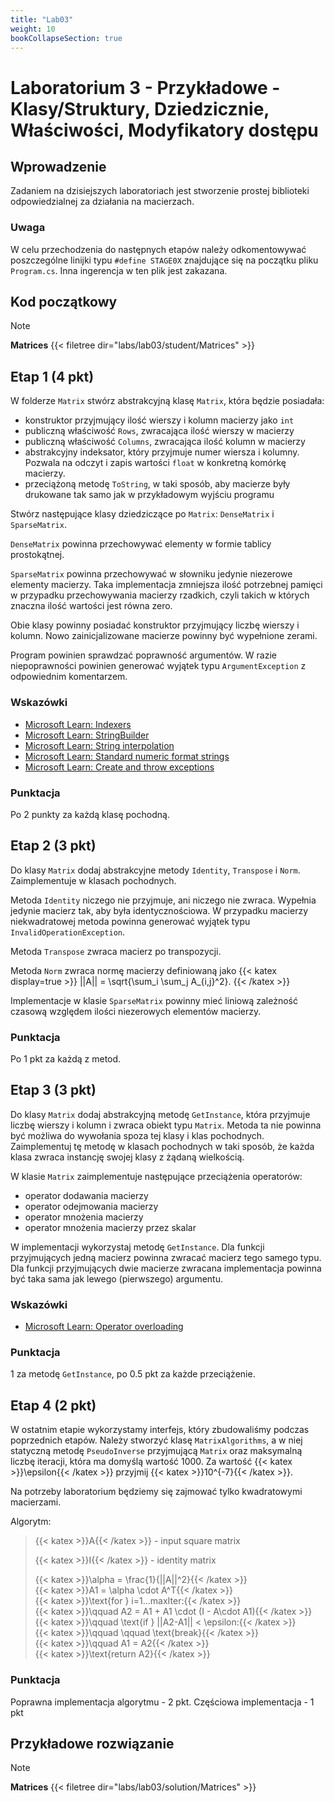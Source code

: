 ```yaml
---
title: "Lab03"
weight: 10
bookCollapseSection: true
---
```


# Laboratorium 3 - Przykładowe - Klasy/Struktury, Dziedzicznie, Właściwości, Modyfikatory dostępu

## Wprowadzenie

Zadaniem na dzisiejszych laboratoriach jest stworzenie prostej biblioteki odpowiedzialnej za działania na macierzach.

### Uwaga

W celu przechodzenia do następnych etapów należy odkomentowywać poszczególne linijki typu `#define STAGE0X` znajdujące się na początku pliku `Program.cs`. Inna ingerencja w ten plik jest zakazana.

## Kod początkowy

> [!NOTE]
> **Matrices**
> {{< filetree dir="labs/lab03/student/Matrices" >}}

## Etap 1 (4 pkt)

W folderze `Matrix` stwórz abstrakcyjną klasę `Matrix`, która będzie posiadała:
 - konstruktor przyjmujący ilość wierszy i kolumn macierzy jako `int`
 - publiczną właściwość `Rows`, zwracająca ilość wierszy w macierzy
 - publiczną właściwość `Columns`, zwracająca ilość kolumn w macierzy
 - abstrakcyjny indeksator, który przyjmuje numer wiersza i kolumny. Pozwala na odczyt i zapis wartości `float` w konkretną komórkę macierzy.
 - przeciążoną metodę `ToString`, w taki sposób, aby macierze były drukowane tak samo jak w przykładowym wyjściu programu

Stwórz następujące klasy dziedziczące po `Matrix`: `DenseMatrix` i `SparseMatrix`.

`DenseMatrix` powinna przechowywać elementy w formie tablicy prostokątnej.

`SparseMatrix` powinna przechowywać w słowniku jedynie niezerowe elementy macierzy. Taka implementacja zmniejsza ilość potrzebnej pamięci w przypadku przechowywania macierzy rzadkich, czyli takich w których znaczna ilość wartości jest równa zero.

Obie klasy powinny posiadać konstruktor przyjmujący liczbę wierszy i kolumn. Nowo zainicjalizowane macierze powinny być wypełnione zerami.

Program powinien sprawdzać poprawność argumentów. W razie niepoprawności powinien generować wyjątek typu `ArgumentException` z odpowiednim komentarzem.

### Wskazówki
 - [Microsoft Learn: Indexers](https://learn.microsoft.com/en-us/dotnet/csharp/programming-guide/indexers/?redirectedfrom=MSDN)
 - [Microsoft Learn: StringBuilder](https://learn.microsoft.com/pl-pl/dotnet/api/system.text.stringbuilder?view=net-8.0)
 - [Microsoft Learn: String interpolation](https://learn.microsoft.com/en-us/dotnet/csharp/language-reference/tokens/interpolated)
 - [Microsoft Learn: Standard numeric format strings](https://learn.microsoft.com/en-us/dotnet/standard/base-types/standard-numeric-format-strings?redirectedfrom=MSDN)
  - [Microsoft Learn: Create and throw exceptions](https://learn.microsoft.com/en-us/dotnet/csharp/fundamentals/exceptions/creating-and-throwing-exceptions)


 ### Punktacja
 Po 2 punkty za każdą klasę pochodną.


## Etap 2 (3 pkt)

Do klasy `Matrix` dodaj abstrakcyjne metody `Identity`, `Transpose` i `Norm`. Zaimplementuje w klasach pochodnych.

Metoda `Identity` niczego nie przyjmuje, ani niczego nie zwraca. Wypełnia jedynie macierz tak, aby była identycznościowa. W przypadku macierzy niekwadratowej metoda powinna generować wyjątek typu `InvalidOperationException`.

Metoda `Transpose` zwraca macierz po transpozycji.

Metoda `Norm` zwraca normę macierzy definiowaną jako
{{< katex display=true >}}
||A|| = \sqrt{\sum_i \sum_j A_{i,j}^2}.
{{< /katex >}}

Implementacje w klasie `SparseMatrix` powinny mieć liniową zależność czasową względem ilości niezerowych elementów macierzy.


### Punktacja
Po 1 pkt za każdą z metod.

## Etap 3 (3 pkt)

Do klasy `Matrix` dodaj abstrakcyjną metodę `GetInstance`, która przyjmuje liczbę wierszy i kolumn i zwraca obiekt typu `Matrix`. Metoda ta nie powinna być możliwa do wywołania spoza tej klasy i klas pochodnych. Zaimplementuj tę metodę w klasach pochodnych w taki sposób, że każda klasa zwraca instancję swojej klasy z żądaną wielkością.

W klasie `Matrix` zaimplementuje następujące przeciążenia operatorów:
 - operator dodawania macierzy
 - operator odejmowania macierzy
 - operator mnożenia macierzy
 - operator mnożenia macierzy przez skalar

W implementacji wykorzystaj metodę `GetInstance`. Dla funkcji przyjmujących jedną macierz powinna zwracać macierz tego samego typu. Dla funkcji przyjmujących dwie macierze zwracana implementacja powinna być taka sama jak lewego (pierwszego) argumentu.

### Wskazówki
- [Microsoft Learn: Operator overloading](https://learn.microsoft.com/en-us/dotnet/csharp/language-reference/operators/operator-overloading)

### Punktacja
1 za metodę `GetInstance`, po 0.5 pkt za każde przeciążenie. 

## Etap 4 (2 pkt)

W ostatnim etapie wykorzystamy interfejs, który zbudowaliśmy podczas poprzednich etapów. Należy stworzyć klasę `MatrixAlgorithms`, a w niej statyczną metodę `PseudoInverse` przyjmującą `Matrix` oraz maksymalną liczbę iteracji, która ma domyślą wartość 1000. Za wartość {{< katex >}}\epsilon{{< /katex >}} przyjmij {{< katex >}}10^{-7}{{< /katex >}}.

Na potrzeby laboratorium będziemy się zajmować tylko kwadratowymi macierzami.

Algorytm:

 > {{< katex >}}A{{< /katex >}} - input square matrix
 >
 > {{< katex >}}I{{< /katex >}} - identity matrix
 >
 >
 > {{< katex >}}\alpha = \frac{1}{||A||^2}{{< /katex >}}  
 > {{< katex >}}A1 = \alpha \cdot A^T{{< /katex >}}  
 > {{< katex >}}\text{for } i=1...maxIter:{{< /katex >}}  
 > {{< katex >}}\qquad A2 = A1 + A1 \cdot (I - A\cdot A1){{< /katex >}}  
 > {{< katex >}}\qquad \text{if } ||A2-A1|| < \epsilon:{{< /katex >}}  
 > {{< katex >}}\qquad \qquad \text{break}{{< /katex >}}  
 > {{< katex >}}\qquad A1 = A2{{< /katex >}}  
 > {{< katex >}}\text{return A2}{{< /katex >}}  

### Punktacja
Poprawna implementacja algorytmu - 2 pkt.
Częściowa implementacja - 1 pkt

## Przykładowe rozwiązanie

> [!NOTE]
> **Matrices**
> {{< filetree dir="labs/lab03/solution/Matrices" >}}
